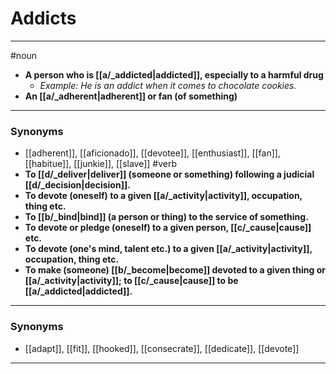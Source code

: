 # Addicts
---
#noun
- **A person who is [[a/_addicted|addicted]], especially to a harmful drug**
	- _Example: He is an addict when it comes to chocolate cookies._
- **An [[a/_adherent|adherent]] or fan (of something)**
---
### Synonyms
- [[adherent]], [[aficionado]], [[devotee]], [[enthusiast]], [[fan]], [[habitue]], [[junkie]], [[slave]]
#verb
- **To [[d/_deliver|deliver]] (someone or something) following a judicial [[d/_decision|decision]].**
- **To devote (oneself) to a given [[a/_activity|activity]], occupation, thing etc.**
- **To [[b/_bind|bind]] (a person or thing) to the service of something.**
- **To devote or pledge (oneself) to a given person, [[c/_cause|cause]] etc.**
- **To devote (one's mind, talent etc.) to a given [[a/_activity|activity]], occupation, thing etc.**
- **To make (someone) [[b/_become|become]] devoted to a given thing or [[a/_activity|activity]]; to [[c/_cause|cause]] to be [[a/_addicted|addicted]].**
---
### Synonyms
- [[adapt]], [[fit]], [[hooked]], [[consecrate]], [[dedicate]], [[devote]]
---
